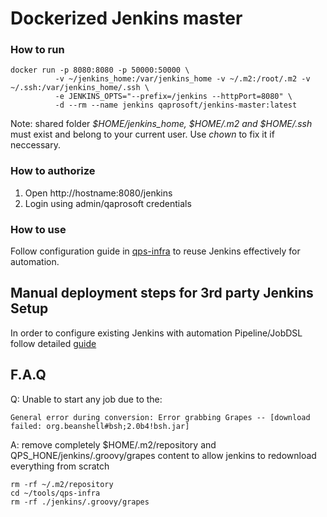 # Dockerized Jenkins master

### How to run
```
docker run -p 8080:8080 -p 50000:50000 \
          -v ~/jenkins_home:/var/jenkins_home -v ~/.m2:/root/.m2 -v ~/.ssh:/var/jenkins_home/.ssh \
          -e JENKINS_OPTS="--prefix=/jenkins --httpPort=8080" \
          -d --rm --name jenkins qaprosoft/jenkins-master:latest
```
Note: shared folder <i>$HOME/jenkins_home, $HOME/.m2 and $HOME/.ssh</i> must exist and belong to your current user. Use <i>chown</i> to fix it if neccessary.

### How to authorize
1. Open http://hostname:8080/jenkins
2. Login using admin/qaprosoft credentials

### How to use
Follow configuration guide in [qps-infra](https://qaprosoft.github.io/qps-infra) to reuse Jenkins effectively for automation.

## Manual deployment steps for 3rd party Jenkins Setup
In order to configure existing Jenkins with automation Pipeline/JobDSL follow detailed [guide](https://github.com/qaprosoft/jenkins-master/blob/master/manual_deployment/README.md)

## F.A.Q
Q: Unable to start any job due to the:
```
General error during conversion: Error grabbing Grapes -- [download failed: org.beanshell#bsh;2.0b4!bsh.jar]
```
A: remove completely $HOME/.m2/repository and QPS_HONE/jenkins/.groovy/grapes content to allow jenkins to redownload everything from scratch
```
rm -rf ~/.m2/repository
cd ~/tools/qps-infra
rm -rf ./jenkins/.groovy/grapes
```
